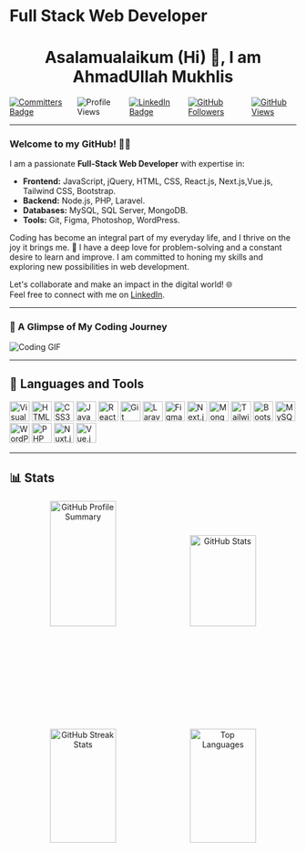 # **Full Stack Web Developer**

<h1 align="center">Asalamualaikum (Hi) 👋, I am AhmadUllah Mukhlis </h1>

<div align="left" style="display: flex; align-items: center; gap: 15px;">
  <a href="https://user-badge.committers.top/afghanistan_private/ahmadullahmukhlis">
    <img src="https://user-badge.committers.top/afghanistan_private/ahmadullahmukhlis.svg" alt="Committers Badge">
  </a>
  <img src="https://komarev.com/ghpvc/?username=ahmadullahmukhlis&label=Profile%20Views&color=0e75b6&style=flat" alt="Profile Views">
  <a href="https://www.linkedin.com/in/ahmadullahmukhlis/" target="_blank">
    <img src="https://img.shields.io/badge/-@ahmadullahmukhlis-0077B5?style=flat-square&logo=LinkedIn&logoColor=white" alt="LinkedIn Badge">
  </a>
  <a href="https://github.com/ahmadullahmukhlis" target="_blank">
    <img src="https://img.shields.io/github/followers/ahmadullahmukhlis?label=Followers&style=flat" alt="GitHub Followers">
  </a>
  <a href="https://github.com/ahmadullahmukhlis" target="_blank">
    <img src="https://komarev.com/ghpvc/?username=ahmadullahmukhlis&label=Views&color=brightgreen&style=flat" alt="GitHub Views">
  </a>
</div>

---

### Welcome to my GitHub! 👩‍💻

I am a passionate **Full-Stack Web Developer** with expertise in:

- **Frontend:** JavaScript, jQuery, HTML, CSS, React.js, Next.js,Vue.js, Tailwind CSS, Bootstrap.
- **Backend:** Node.js, PHP, Laravel.
- **Databases:** MySQL, SQL Server, MongoDB.
- **Tools:** Git, Figma, Photoshop, WordPress.

Coding has become an integral part of my everyday life, and I thrive on the joy it brings me. 🤠 I have a deep love for problem-solving and a constant desire to learn and improve. I am committed to honing my skills and exploring new possibilities in web development. 

Let's collaborate and make an impact in the digital world! 🌐  
Feel free to connect with me on [LinkedIn](https://www.linkedin.com/in/ahmadullahmukhlis/).

---

### 🎥 A Glimpse of My Coding Journey
![Coding GIF](https://github.com/MastooraTurkmen/MastooraTurkmen/assets/132576850/ddec8b62-1039-42d3-a361-46dcc1338b07)

---

## 💼 **Languages and Tools**
<div align="left">
  <img src="https://cdn.jsdelivr.net/gh/devicons/devicon/icons/vscode/vscode-original.svg" alt="Visual Studio Code" width="35px" />
  <img src="https://cdn.jsdelivr.net/gh/devicons/devicon/icons/html5/html5-original.svg" alt="HTML5" width="35px" />
  <img src="https://cdn.jsdelivr.net/gh/devicons/devicon/icons/css3/css3-original.svg" alt="CSS3" width="35px" />
  <img src="https://cdn.jsdelivr.net/gh/devicons/devicon/icons/javascript/javascript-original.svg" alt="JavaScript" width="35px" />
  <img src="https://cdn.jsdelivr.net/gh/devicons/devicon/icons/react/react-original.svg" alt="React" width="35px" />
  <img src="https://cdn.jsdelivr.net/gh/devicons/devicon/icons/git/git-original.svg" alt="Git" width="35px" />
  <img src="https://cdn.jsdelivr.net/gh/devicons/devicon/icons/laravel/laravel-original.svg" alt="Laravel" width="35px" />
  <img src="https://cdn.jsdelivr.net/gh/devicons/devicon/icons/figma/figma-original.svg" alt="Figma" width="35px" />
  <img src="https://cdn.jsdelivr.net/gh/devicons/devicon/icons/nextjs/nextjs-original.svg" alt="Next.js" width="35px" />
  <img src="https://cdn.jsdelivr.net/gh/devicons/devicon/icons/mongodb/mongodb-original-wordmark.svg" alt="MongoDB" width="35px" />
  <img src="https://cdn.jsdelivr.net/gh/devicons/devicon/icons/tailwindcss/tailwindcss-original.svg" alt="Tailwind CSS" width="35px" />
  <img src="https://cdn.jsdelivr.net/gh/devicons/devicon/icons/bootstrap/bootstrap-original-wordmark.svg" alt="Bootstrap" width="35px" />
  <img src="https://cdn.jsdelivr.net/gh/devicons/devicon/icons/mysql/mysql-original-wordmark.svg" alt="MySQL" width="35px" />
  <img src="https://cdn.jsdelivr.net/gh/devicons/devicon/icons/wordpress/wordpress-original.svg" alt="WordPress" width="35px" />
  <img src="https://cdn.jsdelivr.net/gh/devicons/devicon/icons/php/php-original.svg" alt="PHP" width="35px" />
  <img src="https://cdn.jsdelivr.net/gh/devicons/devicon/icons/nuxtjs/nuxtjs-original.svg" alt="Nuxt.js" width="35px" />
  <img src="https://cdn.jsdelivr.net/gh/devicons/devicon/icons/vuejs/vuejs-original.svg" alt="Vue.js" width="35px" />
</div>

---

## 📊 **Stats**

<div align="center" style="margin-top: 20px;  margin-bottom: 60px;">
    <img src="https://github-profile-summary-cards.vercel.app/api/cards/profile-details?username=ahmadullahmukhlis&theme=monokai" alt="GitHub Profile Summary" style="width: 48%; height: 220px; margin-bottom: 20px;" />
    <img src="https://github-readme-stats.vercel.app/api?username=ahmadullahmukhlis&show_icons=true&theme=codeSTACKr" alt="GitHub Stats" style="width: 48%; height: 160px;" />
</div>

<div align="center" style="margin-top: 160px;">
    <img src="https://streak-stats.demolab.com?user=ahmadullahmukhlis&theme=default" alt="GitHub Streak Stats" style="width: 48%; height: 200px; margin-bottom: 20px;" />
    <img src="https://github-readme-stats.vercel.app/api/top-langs/?username=ahmadullahmukhlis&layout=compact&show_icons=true&theme=codeSTACKr" alt="Top Languages" style="width: 48%; height: 200px;" />
</div>




